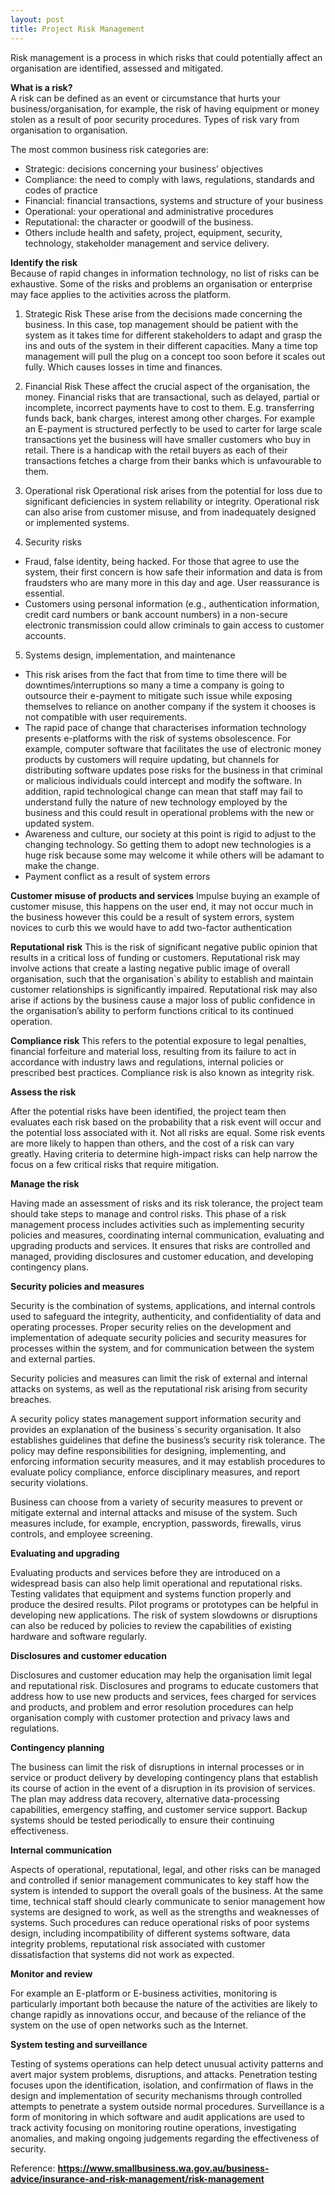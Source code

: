 ```yaml
---
layout: post
title: Project Risk Management
---
```

Risk management is a process in which  risks that could potentially affect an organisation are identified, assessed and mitigated.

**What is a risk?**<br>
A risk can be defined as an event or circumstance that hurts your business/organisation, for example, the risk of having equipment or money stolen as a result of poor security procedures. Types of risk vary from organisation to organisation.

The most common business risk categories are:<br>
- Strategic: decisions concerning your business’ objectives
- Compliance: the need to comply with laws, regulations, standards and codes of practice
- Financial: financial transactions, systems and structure of your business
- Operational: your operational and administrative procedures
- Reputational: the character or goodwill of the business.
- Others include health and safety, project, equipment, security, technology, stakeholder management and service delivery.

**Identify the risk**<br>
Because of rapid changes in information technology, no list of risks can be exhaustive. Some of the risks and problems an organisation or enterprise may face applies to the activities across the platform.

1. Strategic Risk
These arise from the decisions made concerning the business. In this case, top management should be patient with the system as it takes time for different stakeholders to adapt and grasp the ins and outs of the system in their different capacities. Many a time top management will pull the plug on a concept too soon before it scales out fully. Which causes losses in time and finances.

2. Financial Risk 
These affect the crucial aspect of the organisation, the money. Financial risks that are transactional, such as delayed, partial or incomplete, incorrect payments have to cost to them. E.g. transferring funds back, bank charges, interest among other charges. For example an E-payment is structured perfectly to be used to carter for large scale transactions yet the business will have smaller customers who buy in retail. There is a handicap with the retail buyers as each of their transactions fetches a charge from their banks which is unfavourable to them.

3. Operational risk
Operational risk arises from the potential for loss due to significant deficiencies in system reliability or integrity. Operational risk can also arise from customer misuse, and from inadequately designed or implemented systems.

4. Security risks
- Fraud, false identity, being hacked. For those that agree to use the system, their first concern is how safe their information and data is from fraudsters who are many more in this day and age. User reassurance is essential.
- Customers using personal information (e.g., authentication information, credit card numbers or bank account numbers) in a non-secure electronic transmission could allow criminals to gain access to customer accounts.

5. Systems design, implementation, and maintenance
- This risk arises from the fact that from time to time there will be downtimes/interruptions so many a time a company is going to outsource their e-payment to mitigate such issue while exposing themselves to reliance on another company if the system it chooses is not compatible with user requirements.
- The rapid pace of change that characterises information technology presents e-platforms with the risk of systems obsolescence. For example, computer software that facilitates the use of electronic money products by customers will require updating, but channels for distributing software updates pose risks for the business in that criminal or malicious individuals could intercept and modify the software. In addition, rapid technological change can mean that staff may fail to understand fully the nature of new technology employed by the business and this could result in operational problems with the new or updated system.
- Awareness and culture, our society at this point is rigid to adjust to the changing technology. So getting them to adopt new technologies is a huge risk because some may welcome it while others will be adamant to make the change.
- Payment conflict as a result of system errors

**Customer misuse of products and services**
Impulse buying an example of customer misuse, this happens on the user end, it may not occur much in the business however this could be a result of system errors, system novices to curb this we would have to add two-factor authentication

**Reputational risk**
This is the risk of significant negative public opinion that results in a critical loss of funding or customers. Reputational risk may involve actions that create a lasting negative public image of overall organisation, such that the organisation`s ability to establish and maintain customer relationships is significantly impaired. Reputational risk may also arise if actions by the business cause a major loss of public confidence in the organisation’s ability to perform functions critical to its continued operation.

**Compliance risk**
This refers to the potential exposure to legal penalties, financial forfeiture and material loss, resulting from its failure to act in accordance with industry laws and regulations, internal policies or prescribed best practices. Compliance risk is also known as integrity risk.

**Assess the risk**

After the potential risks have been identified, the project team then evaluates each risk based on the probability that a risk event will occur and the potential loss associated with it. Not all risks are equal. Some risk events are more likely to happen than others, and the cost of a risk can vary greatly. Having criteria to determine high-impact risks can help narrow the focus on a few critical risks that require mitigation.

**Manage the risk**

Having made an assessment of risks and its risk tolerance, the project team should take steps to manage and control risks. This phase of a risk management process includes activities such as implementing security policies and measures, coordinating internal communication, evaluating and upgrading products and services. It ensures that risks are controlled and managed, providing disclosures and customer education, and developing contingency plans.

**Security policies and measures**

Security is the combination of systems, applications, and internal controls used to safeguard the integrity, authenticity, and confidentiality of data and operating processes. Proper security relies on the development and implementation of adequate security policies and security measures for processes within the system, and for communication between the system and external parties.

Security policies and measures can limit the risk of external and internal attacks on systems, as well as the reputational risk arising from security breaches. 

A security policy states management support information security and provides an explanation of the business`s security organisation. It also establishes guidelines that define the business’s security risk tolerance. The policy may define responsibilities for designing, implementing, and enforcing information security measures, and it may establish procedures to evaluate policy compliance, enforce disciplinary measures, and report security violations.

Business can choose from a variety of security measures to prevent or mitigate external and internal attacks and misuse of the system. Such measures include, for example, encryption, passwords, firewalls, virus controls, and employee screening.

**Evaluating and upgrading**

Evaluating products and services before they are introduced on a widespread basis can also help limit operational and reputational risks. Testing validates that equipment and systems function properly and produce the desired results. Pilot programs or prototypes can be helpful in developing new applications. The risk of system slowdowns or disruptions can also be reduced by policies to review the capabilities of existing hardware and software regularly.

**Disclosures and customer education**

Disclosures and customer education may help the organisation limit legal and reputational risk. Disclosures and programs to educate customers that address how to use new products and services, fees charged for services and products, and problem and error resolution procedures can help organisation comply with customer protection and privacy laws and regulations.

**Contingency planning**

The business can limit the risk of disruptions in internal processes or in service or product delivery by developing contingency plans that establish its course of action in the event of a disruption in its provision of services. The plan may address data recovery, alternative data-processing capabilities, emergency staffing, and customer service support. Backup systems should be tested periodically to ensure their continuing effectiveness. 

**Internal communication**

Aspects of operational, reputational, legal, and other risks can be managed and controlled if senior management communicates to key staff how the system is intended to support the overall goals of the business. At the same time, technical staff should clearly communicate to senior management how systems are designed to work, as well as the strengths and weaknesses of systems. Such procedures can reduce operational risks of poor systems design, including incompatibility of different systems software, data integrity problems, reputational risk associated with customer dissatisfaction that systems did not work as expected.

**Monitor and review**

For example an E-platform or E-business activities, monitoring is particularly important both because the nature of the activities are likely to change rapidly as innovations occur, and because of the reliance of the system on the use of open networks such as the Internet.

**System testing and surveillance**

Testing of systems operations can help detect unusual activity patterns and avert major system problems, disruptions, and attacks. Penetration testing focuses upon the identification,
isolation, and confirmation of flaws in the design and implementation of security mechanisms
through controlled attempts to penetrate a system outside normal procedures. Surveillance is a form of monitoring in which software and audit applications are used to track activity focusing on monitoring routine operations, investigating anomalies, and making ongoing judgements regarding the effectiveness of security.

Reference:
**https://www.smallbusiness.wa.gov.au/business-advice/insurance-and-risk-management/risk-management**